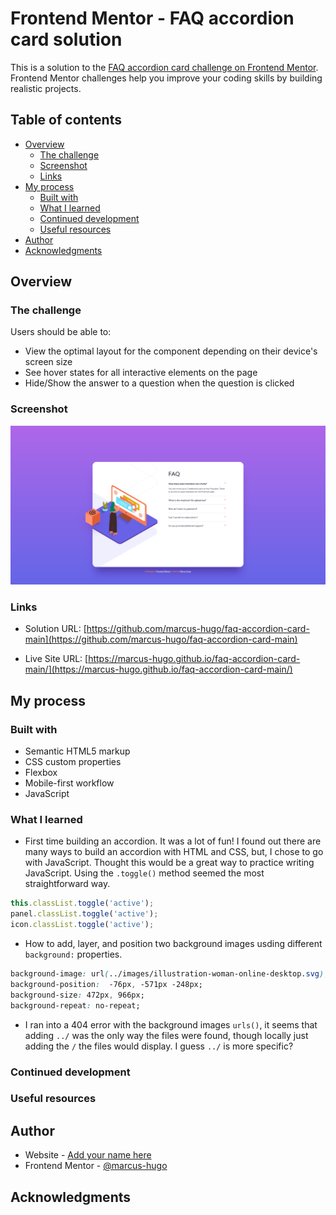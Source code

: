 # Frontend Mentor - FAQ accordion card solution

This is a solution to the [FAQ accordion card challenge on Frontend Mentor](https://www.frontendmentor.io/challenges/faq-accordion-card-XlyjD0Oam). Frontend Mentor challenges help you improve your coding skills by building realistic projects. 

## Table of contents

- [Overview](#overview)
  - [The challenge](#the-challenge)
  - [Screenshot](#screenshot)
  - [Links](#links)
- [My process](#my-process)
  - [Built with](#built-with)
  - [What I learned](#what-i-learned)
  - [Continued development](#continued-development)
  - [Useful resources](#useful-resources)
- [Author](#author)
- [Acknowledgments](#acknowledgments)


## Overview

### The challenge

Users should be able to:

- View the optimal layout for the component depending on their device's screen size
- See hover states for all interactive elements on the page
- Hide/Show the answer to a question when the question is clicked

### Screenshot

![](./screenshot.png)


### Links

- Solution URL: [https://github.com/marcus-hugo/faq-accordion-card-main](https://github.com/marcus-hugo/faq-accordion-card-main)

- Live Site URL: [https://marcus-hugo.github.io/faq-accordion-card-main/](https://marcus-hugo.github.io/faq-accordion-card-main/)

## My process

### Built with

- Semantic HTML5 markup
- CSS custom properties
- Flexbox
- Mobile-first workflow
- JavaScript

### What I learned

- First time building an accordion. It was a lot of fun!  I found out there are many ways to build an accordion with HTML and CSS, but, I chose to go with JavaScript.  Thought this would be a great way to practice writing JavaScript. Using the `.toggle()` method seemed the most straightforward way.

```js 
this.classList.toggle('active');
panel.classList.toggle('active');
icon.classList.toggle('active');
```

- How to add, layer, and position two background images usding different
`background:` properties.

```css 
background-image: url(../images/illustration-woman-online-desktop.svg), url(../images/bg-pattern-desktop.svg);
background-position:  -76px, -571px -248px;
background-size: 472px, 966px;
background-repeat: no-repeat; 
```
- I ran into a 404 error with the background images `urls()`, it seems that
adding `../` was the only way the files were found, though locally
just adding the `/` the files would display.  I guess `../` is more specific?


### Continued development



### Useful resources



## Author

- Website - [Add your name here](https://www.your-site.com)
- Frontend Mentor - [@marcus-hugo](https://www.frontendmentor.io/profile/marcus-hugo)



## Acknowledgments


